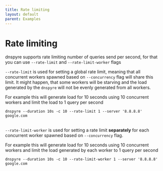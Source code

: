 ```yaml
---
title: Rate limiting
layout: default
parent: Examples
---
```


# Rate limiting
dnspyre supports rate limiting number of queries send per second, for that you can use `--rate-limit` and `--rate-limit-worker` flags

`--rate-limit` is used for setting a global rate limit, meaning that all concurrent workers spawned based on `--concurrency` flag will share this limit.
It might happen, that some workers will be starving and the load generated by the `dnspyre` will not be evenly generated from all workers.

For example this will generate load for 10 seconds using 10 concurrent workers and limit the load to 1 query per second
```
dnspyre --duration 10s -c 10 --rate-limit 1 --server '8.8.8.8' google.com
```

\
`--rate-limit-worker` is used for setting a rate limit **separately** for each concurrent worker spawned based on `--concurrency` flag.

For example this will generate load for 10 seconds using 10 concurrent workers and limit the load generated by each worker to 1 query per second
```
dnspyre --duration 10s -c 10 --rate-limit-worker 1 --server '8.8.8.8' google.com
```
